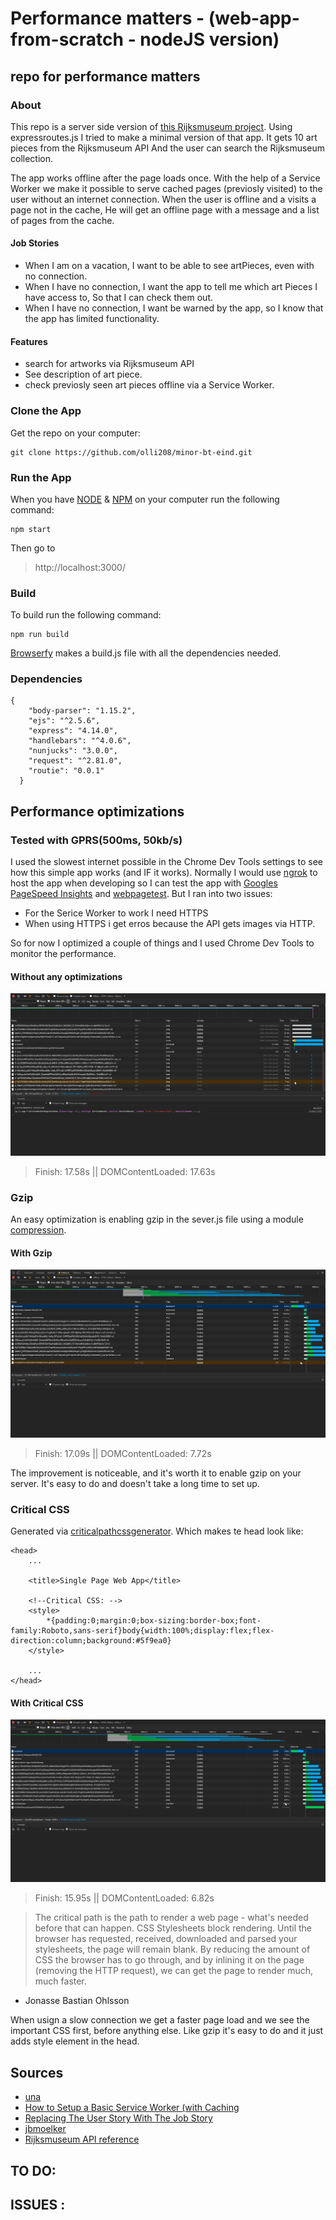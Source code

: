 # Performance matters - (web-app-from-scratch - nodeJS version)

## repo for performance matters 

### About
This repo is a server side version of [this Rijksmuseum project](https://github.com/olli208/web-app-from-scratch). Using expressroutes.js I tried to make a minimal version of that app. It gets 10 art pieces from the Rijksmuseum API And the user can search the Rijksmuseum collection.

The app works offline after the page loads once. With the help of a Service Worker we make it possible to serve cached pages (previosly visited) to the user without an internet connection. When the user is offline and a visits a page not in the cache, He will get an offline page with a message and a list of pages from the cache.

#### Job Stories
- When I am on a vacation, I want to be able to see artPieces, even with no connection.
- When I have no connection, I want the app to tell me which art Pieces I have access to, So that I can check them out.
- When I have no connection, I want be warned by the app, so I know that the app has limited functionality.

#### Features
- search for artworks via Rijksmuseum API
- See description of art piece.
- check previosly seen art pieces offline via a Service Worker.

### Clone the App
Get the repo on your computer:
```
git clone https://github.com/olli208/minor-bt-eind.git

```

### Run the App
When you have [NODE](https://nodejs.org/en/) & [NPM](https://www.npmjs.com/) on your computer run the following command:
```
npm start
```
Then go to 
> http://localhost:3000/

### Build
To build run the following command:
```
npm run build
```
[Browserfy](http://browserify.org/) makes a build.js file with all the dependencies needed.

### Dependencies
```
{
    "body-parser": "1.15.2",
    "ejs": "^2.5.6",
    "express": "4.14.0",
    "handlebars": "^4.0.6",
    "nunjucks": "3.0.0",
    "request": "^2.81.0",
    "routie": "0.0.1"
  }
```

## Performance optimizations
### Tested with GPRS(500ms, 50kb/s) 
I used the slowest internet possible in the Chrome Dev Tools settings to see how this simple app works (and IF it works). Normally I would use [ngrok](https://ngrok.com/) to host the app when developing so I can test the app with [Googles PageSpeed Insights](https://developers.google.com/speed/pagespeed/insights/) and [webpagetest](https://www.webpagetest.org/). But I ran into two issues:
- For the Serice Worker to work I need HTTPS 
- When using HTTPS i get erros because the API gets images via HTTP.

So for now I optimized a couple of things and I used Chrome Dev Tools to monitor the performance.

#### Without any optimizations
![Without optimizations](audit/before.png)
> Finish: 17.58s || DOMContentLoaded: 17.63s

### Gzip
An easy optimization is enabling gzip in the sever.js file using a module [compression](https://www.npmjs.com/package/compression).

#### With Gzip
![With Gzip](audit/sw.png)
> Finish: 17.09s || DOMContentLoaded: 7.72s

The improvement is noticeable, and it's worth it to enable gzip on your server. It's easy to do and doesn't take a long time to set up.

### Critical CSS 
Generated via [criticalpathcssgenerator](https://jonassebastianohlsson.com/criticalpathcssgenerator/). Which makes te head look like:
```
<head>
    ...

    <title>Single Page Web App</title>

    <!--Critical CSS: -->
    <style>
        *{padding:0;margin:0;box-sizing:border-box;font-family:Roboto,sans-serif}body{width:100%;display:flex;flex-direction:column;background:#5f9ea0}
    </style>

    ...
</head>
```

#### With Critical CSS
![with Critical CSS](audit/crit-css.png)
> Finish: 15.95s || DOMContentLoaded: 6.82s

> The critical path is the path to render a web page - what's needed before that can happen. CSS Stylesheets block rendering. Until the browser has requested, received, downloaded and parsed your stylesheets, the page will remain blank. By reducing the amount of CSS the browser has to go through, and by inlining it on the page (removing the HTTP request), we can get the page to render much, much faster.
- Jonasse Bastian Ohlsson

When usign a slow connection we get a faster page load and we see the important CSS first, before anything else. Like gzip it's easy to do and it just adds style element in the head.

## Sources 
- [una](https://una.im/save-offline/#%F0%9F%92%81)
- [How to Setup a Basic Service Worker (with Caching](https://www.youtube.com/watch?v=BfL3pprhnms)
- [
Replacing The User Story With The Job Story](https://jtbd.info/replacing-the-user-story-with-the-job-story-af7cdee10c27)
- [jbmoelker](https://github.com/jbmoelker/workshop-cmd-pwa/tree/exercise-11-use-cached-page/src)
- [Rijksmuseum API reference](https://rijksmuseum.github.io/)


TO DO:
- 

ISSUES :
- 
